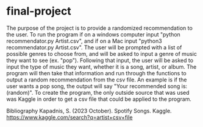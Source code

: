 # final-project
The purpose of the project is to provide a randomized recommendation to the user.
To run the program if on a windows computer input "python recommendator.py Artist.csv",
and if on a Mac input "python3 recommendator.py Artist.csv". The user will be 
prompted with a list of possible genres to choose from, and will be asked to 
input a genre of music they want to see (ex. "pop"). Following that input, the 
user will be asked to input the type of music they want, whether it is a song, 
artist, or album. The program will then take that information and run through the 
functions to output a random recommendation from the csv file. An example is if 
the user wants a pop song, the output will say "Your recommended song is: (random)".
To create the program, the only outside source that was used was Kaggle in order
to get a csv file that could be applied to the program.

Bibliography
Kapadnis, S. (2023 October). Spotify Songs. Kaggle. https://www.kaggle.com/search?q=artist+csv+file
